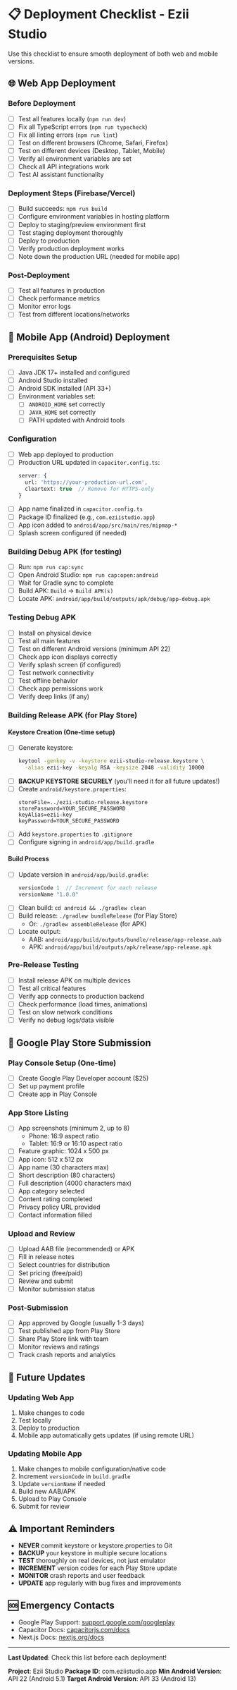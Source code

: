 # 📋 Deployment Checklist - Ezii Studio

Use this checklist to ensure smooth deployment of both web and mobile versions.

## 🌐 Web App Deployment

### Before Deployment
- [ ] Test all features locally (`npm run dev`)
- [ ] Fix all TypeScript errors (`npm run typecheck`)
- [ ] Fix all linting errors (`npm run lint`)
- [ ] Test on different browsers (Chrome, Safari, Firefox)
- [ ] Test on different devices (Desktop, Tablet, Mobile)
- [ ] Verify all environment variables are set
- [ ] Check all API integrations work
- [ ] Test AI assistant functionality

### Deployment Steps (Firebase/Vercel)
- [ ] Build succeeds: `npm run build`
- [ ] Configure environment variables in hosting platform
- [ ] Deploy to staging/preview environment first
- [ ] Test staging deployment thoroughly
- [ ] Deploy to production
- [ ] Verify production deployment works
- [ ] Note down the production URL (needed for mobile app)

### Post-Deployment
- [ ] Test all features in production
- [ ] Check performance metrics
- [ ] Monitor error logs
- [ ] Test from different locations/networks

## 📱 Mobile App (Android) Deployment

### Prerequisites Setup
- [ ] Java JDK 17+ installed and configured
- [ ] Android Studio installed
- [ ] Android SDK installed (API 33+)
- [ ] Environment variables set:
  - [ ] `ANDROID_HOME` set correctly
  - [ ] `JAVA_HOME` set correctly
  - [ ] PATH updated with Android tools

### Configuration
- [ ] Web app deployed to production
- [ ] Production URL updated in `capacitor.config.ts`:
  ```typescript
  server: {
    url: 'https://your-production-url.com',
    cleartext: true  // Remove for HTTPS-only
  }
  ```
- [ ] App name finalized in `capacitor.config.ts`
- [ ] Package ID finalized (e.g., `com.eziistudio.app`)
- [ ] App icon added to `android/app/src/main/res/mipmap-*`
- [ ] Splash screen configured (if needed)

### Building Debug APK (for testing)
- [ ] Run: `npm run cap:sync`
- [ ] Open Android Studio: `npm run cap:open:android`
- [ ] Wait for Gradle sync to complete
- [ ] Build APK: `Build` → `Build APK(s)`
- [ ] Locate APK: `android/app/build/outputs/apk/debug/app-debug.apk`

### Testing Debug APK
- [ ] Install on physical device
- [ ] Test all main features
- [ ] Test on different Android versions (minimum API 22)
- [ ] Check app icon displays correctly
- [ ] Verify splash screen (if configured)
- [ ] Test network connectivity
- [ ] Test offline behavior
- [ ] Check app permissions work
- [ ] Verify deep links (if any)

### Building Release APK (for Play Store)

#### Keystore Creation (One-time setup)
- [ ] Generate keystore:
  ```bash
  keytool -genkey -v -keystore ezii-studio-release.keystore \
    -alias ezii-key -keyalg RSA -keysize 2048 -validity 10000
  ```
- [ ] **BACKUP KEYSTORE SECURELY** (you'll need it for all future updates!)
- [ ] Create `android/keystore.properties`:
  ```properties
  storeFile=../ezii-studio-release.keystore
  storePassword=YOUR_SECURE_PASSWORD
  keyAlias=ezii-key
  keyPassword=YOUR_SECURE_PASSWORD
  ```
- [ ] Add `keystore.properties` to `.gitignore`
- [ ] Configure signing in `android/app/build.gradle`

#### Build Process
- [ ] Update version in `android/app/build.gradle`:
  ```gradle
  versionCode 1  // Increment for each release
  versionName "1.0.0"
  ```
- [ ] Clean build: `cd android && ./gradlew clean`
- [ ] Build release: `./gradlew bundleRelease` (for Play Store)
  - Or: `./gradlew assembleRelease` (for APK)
- [ ] Locate output:
  - AAB: `android/app/build/outputs/bundle/release/app-release.aab`
  - APK: `android/app/build/outputs/apk/release/app-release.apk`

### Pre-Release Testing
- [ ] Install release APK on multiple devices
- [ ] Test all critical features
- [ ] Verify app connects to production backend
- [ ] Check performance (load times, animations)
- [ ] Test on slow network conditions
- [ ] Verify no debug logs/data visible

## 🚀 Google Play Store Submission

### Play Console Setup (One-time)
- [ ] Create Google Play Developer account ($25)
- [ ] Set up payment profile
- [ ] Create app in Play Console

### App Store Listing
- [ ] App screenshots (minimum 2, up to 8)
  - Phone: 16:9 aspect ratio
  - Tablet: 16:9 or 16:10 aspect ratio
- [ ] Feature graphic: 1024 x 500 px
- [ ] App icon: 512 x 512 px
- [ ] App name (30 characters max)
- [ ] Short description (80 characters)
- [ ] Full description (4000 characters max)
- [ ] App category selected
- [ ] Content rating completed
- [ ] Privacy policy URL provided
- [ ] Contact information filled

### Upload and Review
- [ ] Upload AAB file (recommended) or APK
- [ ] Fill in release notes
- [ ] Select countries for distribution
- [ ] Set pricing (free/paid)
- [ ] Review and submit
- [ ] Monitor submission status

### Post-Submission
- [ ] App approved by Google (usually 1-3 days)
- [ ] Test published app from Play Store
- [ ] Share Play Store link with team
- [ ] Monitor reviews and ratings
- [ ] Track crash reports and analytics

## 🔄 Future Updates

### Updating Web App
1. Make changes to code
2. Test locally
3. Deploy to production
4. Mobile app automatically gets updates (if using remote URL)

### Updating Mobile App
1. Make changes to mobile configuration/native code
2. Increment `versionCode` in `build.gradle`
3. Update `versionName` if needed
4. Build new AAB/APK
5. Upload to Play Console
6. Submit for review

## ⚠️ Important Reminders

- **NEVER** commit keystore or keystore.properties to Git
- **BACKUP** your keystore in multiple secure locations
- **TEST** thoroughly on real devices, not just emulator
- **INCREMENT** version codes for each Play Store update
- **MONITOR** crash reports and user feedback
- **UPDATE** app regularly with bug fixes and improvements

## 🆘 Emergency Contacts

- Google Play Support: [support.google.com/googleplay](https://support.google.com/googleplay)
- Capacitor Docs: [capacitorjs.com/docs](https://capacitorjs.com/docs)
- Next.js Docs: [nextjs.org/docs](https://nextjs.org/docs)

---

**Last Updated**: Check this list before each deployment!

**Project**: Ezii Studio
**Package ID**: com.eziistudio.app
**Min Android Version**: API 22 (Android 5.1)
**Target Android Version**: API 33 (Android 13)

